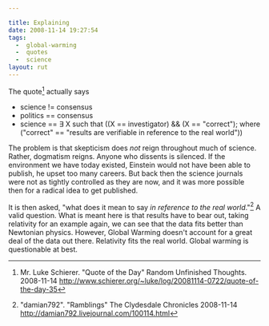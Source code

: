 ```yaml
---

title: Explaining
date: 2008-11-14 19:27:54
tags:
  -  global-warming
  -  quotes
  -  science
layout: rut
---
```


The quote[^20081114-3] actually says

 * science != consensus 
 * politics == consensus 
 * science == &#x2203; X such that ((X == investigator) && (X == "correct"); where ("correct" == "results are verifiable in reference to the real world"))

The problem is that skepticism does *not* reign throughout much of science.  Rather, dogmatism reigns.  Anyone who dissents is silenced.  If the environment we have today existed, Einstein would not have been able to publish, he upset too many careers.  But back then the science journals were not as tightly controlled as they are now, and it was more possible then for a radical idea to get published.

It is then asked, "what does it mean to say *in reference to the real world*."[^20081114-4]  A valid question.  What is meant here is that results have to bear out, taking relativity for an example again, we can see that the data fits better than Newtonian physics.  However, Global Warming doesn't account for a great deal of the data out there.  Relativity fits the real world.  Global warming is questionable at best.  

[^20081114-3]: Mr. Luke Schierer. "Quote of the Day" Random Unfinished Thoughts. 2008-11-14 <http://www.schierer.org/~luke/log/20081114-0722/quote-of-the-day-35>

[^20081114-4]: "damian792".  "Ramblings" The Clydesdale Chronicles 2008-11-14 <http://damian792.livejournal.com/100114.html>

